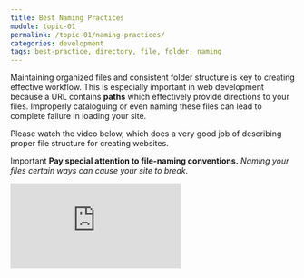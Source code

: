 ```yaml
---
title: Best Naming Practices
module: topic-01
permalink: /topic-01/naming-practices/
categories: development
tags: best-practice, directory, file, folder, naming
---
```


<div class="divider-heading"></div>


Maintaining organized files and consistent folder structure is key to creating effective workflow. This is especially important in web development because a URL contains **paths** which effectively provide directions to your files. Improperly cataloguing or even naming these files can lead to complete failure in loading your site.


Please watch the video below, which does a very good job of describing proper file structure for creating websites.

<span class="label label-danger">Important</span> **Pay special attention to file-naming conventions.** _Naming your files certain ways can cause your site to break._

<div class="embed-responsive embed-responsive-16by9"><iframe class="embed-responsive-item" src="https://www.youtube.com/embed/RniGO9Ek6yY" frameborder="0" allowfullscreen></iframe></div>
